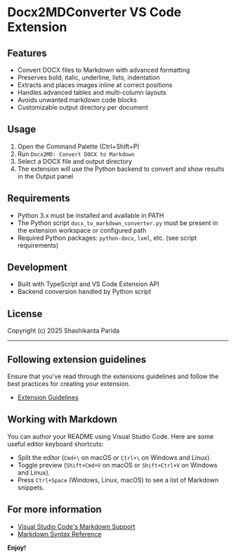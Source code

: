 # Docx2MDConverter VS Code Extension

## Features
- Convert DOCX files to Markdown with advanced formatting
- Preserves bold, italic, underline, lists, indentation
- Extracts and places images inline at correct positions
- Handles advanced tables and multi-column layouts
- Avoids unwanted markdown code blocks
- Customizable output directory per document

## Usage
1. Open the Command Palette (Ctrl+Shift+P)
2. Run `Docx2MD: Convert DOCX to Markdown`
3. Select a DOCX file and output directory
4. The extension will use the Python backend to convert and show results in the Output panel

## Requirements
- Python 3.x must be installed and available in PATH
- The Python script `docx_to_markdown_converter.py` must be present in the extension workspace or configured path
- Required Python packages: `python-docx`, `lxml`, etc. (see script requirements)

## Development
- Built with TypeScript and VS Code Extension API
- Backend conversion handled by Python script

## License
Copyright (c) 2025 Shashikanta Parida

---

## Following extension guidelines

Ensure that you've read through the extensions guidelines and follow the best practices for creating your extension.

* [Extension Guidelines](https://code.visualstudio.com/api/references/extension-guidelines)

## Working with Markdown

You can author your README using Visual Studio Code. Here are some useful editor keyboard shortcuts:

* Split the editor (`Cmd+\` on macOS or `Ctrl+\` on Windows and Linux).
* Toggle preview (`Shift+Cmd+V` on macOS or `Shift+Ctrl+V` on Windows and Linux).
* Press `Ctrl+Space` (Windows, Linux, macOS) to see a list of Markdown snippets.

## For more information

* [Visual Studio Code's Markdown Support](http://code.visualstudio.com/docs/languages/markdown)
* [Markdown Syntax Reference](https://help.github.com/articles/markdown-basics/)

**Enjoy!**
